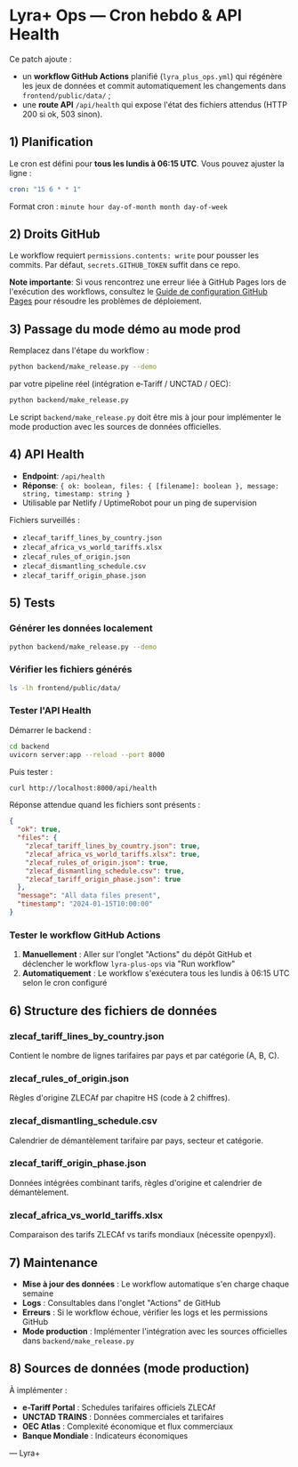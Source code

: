 # Lyra+ Ops — Cron hebdo & API Health

Ce patch ajoute :
- un **workflow GitHub Actions** planifié (`lyra_plus_ops.yml`) qui régénère les jeux de données et commit automatiquement les changements dans `frontend/public/data/` ;
- une **route API** `/api/health` qui expose l'état des fichiers attendus (HTTP 200 si ok, 503 sinon).

## 1) Planification

Le cron est défini pour **tous les lundis à 06:15 UTC**. Vous pouvez ajuster la ligne :

```yaml
cron: "15 6 * * 1"
```

Format cron : `minute hour day-of-month month day-of-week`

## 2) Droits GitHub

Le workflow requiert `permissions.contents: write` pour pousser les commits. Par défaut, `secrets.GITHUB_TOKEN` suffit dans ce repo.

**Note importante**: Si vous rencontrez une erreur liée à GitHub Pages lors de l'exécution des workflows, consultez le [Guide de configuration GitHub Pages](GITHUB_PAGES_SETUP.md) pour résoudre les problèmes de déploiement.

## 3) Passage du mode démo au mode prod

Remplacez dans l'étape du workflow :

```bash
python backend/make_release.py --demo
```

par votre pipeline réel (intégration e‑Tariff / UNCTAD / OEC):

```bash
python backend/make_release.py
```

Le script `backend/make_release.py` doit être mis à jour pour implémenter le mode production avec les sources de données officielles.

## 4) API Health

- **Endpoint**: `/api/health`
- **Réponse**: `{ ok: boolean, files: { [filename]: boolean }, message: string, timestamp: string }`
- Utilisable par Netlify / UptimeRobot pour un ping de supervision

Fichiers surveillés :
- `zlecaf_tariff_lines_by_country.json`
- `zlecaf_africa_vs_world_tariffs.xlsx`
- `zlecaf_rules_of_origin.json`
- `zlecaf_dismantling_schedule.csv`
- `zlecaf_tariff_origin_phase.json`

## 5) Tests

### Générer les données localement

```bash
python backend/make_release.py --demo
```

### Vérifier les fichiers générés

```bash
ls -lh frontend/public/data/
```

### Tester l'API Health

Démarrer le backend :

```bash
cd backend
uvicorn server:app --reload --port 8000
```

Puis tester :

```bash
curl http://localhost:8000/api/health
```

Réponse attendue quand les fichiers sont présents :

```json
{
  "ok": true,
  "files": {
    "zlecaf_tariff_lines_by_country.json": true,
    "zlecaf_africa_vs_world_tariffs.xlsx": true,
    "zlecaf_rules_of_origin.json": true,
    "zlecaf_dismantling_schedule.csv": true,
    "zlecaf_tariff_origin_phase.json": true
  },
  "message": "All data files present",
  "timestamp": "2024-01-15T10:00:00"
}
```

### Tester le workflow GitHub Actions

1. **Manuellement** : Aller sur l'onglet "Actions" du dépôt GitHub et déclencher le workflow `lyra-plus-ops` via "Run workflow"
2. **Automatiquement** : Le workflow s'exécutera tous les lundis à 06:15 UTC selon le cron configuré

## 6) Structure des fichiers de données

### zlecaf_tariff_lines_by_country.json
Contient le nombre de lignes tarifaires par pays et par catégorie (A, B, C).

### zlecaf_rules_of_origin.json
Règles d'origine ZLECAf par chapitre HS (code à 2 chiffres).

### zlecaf_dismantling_schedule.csv
Calendrier de démantèlement tarifaire par pays, secteur et catégorie.

### zlecaf_tariff_origin_phase.json
Données intégrées combinant tarifs, règles d'origine et calendrier de démantèlement.

### zlecaf_africa_vs_world_tariffs.xlsx
Comparaison des tarifs ZLECAf vs tarifs mondiaux (nécessite openpyxl).

## 7) Maintenance

- **Mise à jour des données** : Le workflow automatique s'en charge chaque semaine
- **Logs** : Consultables dans l'onglet "Actions" de GitHub
- **Erreurs** : Si le workflow échoue, vérifier les logs et les permissions GitHub
- **Mode production** : Implémenter l'intégration avec les sources officielles dans `backend/make_release.py`

## 8) Sources de données (mode production)

À implémenter :
- **e-Tariff Portal** : Schedules tarifaires officiels ZLECAf
- **UNCTAD TRAINS** : Données commerciales et tarifaires
- **OEC Atlas** : Complexité économique et flux commerciaux
- **Banque Mondiale** : Indicateurs économiques

— Lyra+

